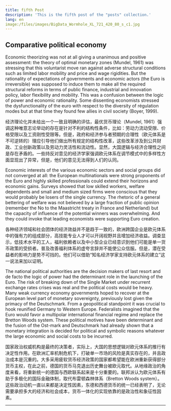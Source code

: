 ```yaml
---
title: fifth Post
description: 'This is the fifth post of the "posts" collection.'
lang: en
image:/files/images/BigData_Wormhole_XL_721_420_80_s_c1.jpg
---
```


Comparative political economy
---
Economic theorizing was not at all giving a unanimous and positive assessment: the theory of optimal monetary zones (Mundel, 1961) was stressing that this voluntarist move ran against adverse structural conditions such as limited labor mobility and price and wage rigidities. But the rationality of expectations of governments and economic actors (the Euro is irreversible) was supposed to induce them to make all the required structural reforms in terms of public finance, industrial and innovation policy, labor flexibility and mobility. This was a confusion between the logic of power and economic rationality. Some dissenting economists stressed the dysfunctionality of the euro with respect to the diversity of régulation modes but at that time they found few allies in civil society (Boyer, 1999).

经济理论化并未给出一个一致且明确的评估，最优货币理论（Mundel, 1961）强调这种唯意志论举动的存在是针对不利的结构性条件，比如：劳动力流动受限、价格受限以及工资刚性受限等。但是，政府和经济参与者预期的合理性（欧元体系是不可逆转的）理应引导他们做出所有规定的结构性改革，这些改革涉及到公共财政、工业创新政策以及劳动力灵活性和流动性。显然，大国逻辑与经济合理性之间是存在矛盾的。一些持反对意见的经济学家强调欧元体系在调节模式中的多样性方面显现出了异常，但是，他们的意见无法得到人们的认同。

Economic interests of the various economic sectors and social groups did not converged at all: the European multinationals were strong proponents of the Euro and highly skilled professionals could extend their horizons and economic gains. Surveys showed that low skilled workers, welfare dependents and small and medium sized firms were conscious that they would probably be losers of the single currency. The rhetoric of a general bettering of welfare was not believed by a large fraction of public opinion (remember the No to the Maastricht treaty in France and Netherland) but the capacity of influence of the potential winners was overwhelming. And they could invoke that leading economists were supporting Euro creation.

各种经济领域和社会团体的经济效益并不是趋于一致的，欧洲跨国企业是欧元体系中的强有力的组成部分，高技能专业人才可以开阔视野并且增加经济收益。调查显示，低技术水平的工人，福利依赖者以及中小型企业已经意识到他们可能是单一货币政策的受损者。普及改善福利体系的虚夸言辞并不能使公众信服。但是，潜在受益者的影响力是势不可挡的。他们可以借助“知名经济学家支持欧元体系的建立”这一说法来加以证明。

The national political authorities are the decision makers of last resort and de facto the logic of power had the determinant role in the launching of the Euro. The risk of breaking down of the Single Market under recurrent exchange rates crises was real and the political costs would be heavy. Many weak currency economy governments hoped to recover at the European level part of monetary sovereignty, previously lost given the primacy of the Deutschmark. From a geopolitical standpoint it was crucial to hook reunified Germany to Western Europe. Federalists imagined that the Euro would favor a multipolar international financial regime and replace the Bretton Woods system. These political motives have been determinant and the fusion of the Ost-mark and Deutschmark had already shown that a monetary integration is decided for political and symbolic reasons whatever the large economic and social costs to be incurred.

国家政治权威机构是最终的决策者，实际上，大国的思想逻辑对欧元体系的推行有决定性作用。在欧洲汇率机制危机下，打破单一市场的风险是真实存在的，并且政治成本是沉重的。大多采用疲软货币经济政策的国家都希望能在欧洲重新获得部分货币主权，在此之前，德国的货币马克退出历史舞台被欧元取代。从地缘政治的角度来看，将重新统一的德国与西欧联系起来是十分重要的。联邦派认为欧元体系有助于多极化的国际金融体制，取代布雷顿森林体系（Bretton Woods system）。这些政治动机一直以来都是决定性因素，东德和西德货币的统一已经表明了，无论需要承担多大的经济和社会成本，货币一体化的实现依靠的是政治性和象征性因素。

---

